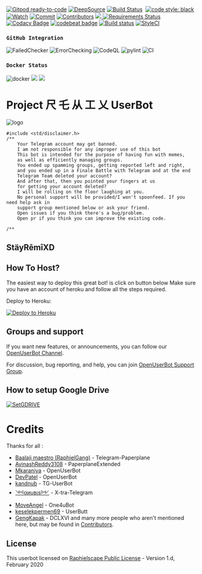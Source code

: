 [![Gitpod ready-to-code](https://img.shields.io/badge/Gitpod-ready--to--code-blue?logo=gitpod)](https://gitpod.io/#https://github.com/abhinav6497/UserBot) <a href="https://deepsource.io/gh/abhinav6497/UserBot/?ref=repository-badge" target="_blank"><img alt="DeepSource" title="DeepSource" src="https://static.deepsource.io/deepsource-badge-light-mini.svg"></a>
[![Build Status](https://img.shields.io/travis/abhinav6497/UserBot.svg?branch=sql-extended?label=Travis%20CI&logo=travis&style=flat-square)](https://travis-ci.org/abhinav6497/UserBot)&nbsp;
[![code style: black](https://img.shields.io/static/v1?label=code%20style&message=black&color=black&style=flat-square)](https://github.com/psf/black)
<a href="https://github.com/abhinav6497/UserBot/watchers"><img src="https://img.shields.io/github/watchers/abhinav6497/UserBot?label=Watch&style=flat-square&logo=github&color=violet" alt="Watch" /></a>
<a href="https://github.com/abhinav6497/UserBot/commits/sql-extended"><img src="https://img.shields.io/github/last-commit/abhinav6497/UserBot/sql-extended?label=Last%20Commit&style=flat-square&logo=github&color=Green" alt="Commit" /></a>
<a href="https://github.com/abhinav6497/UserBot/graphs/contributors"><img src="https://img.shields.io/github/contributors-anon/abhinav6497/UserBot?label=Contributors&style=flat-square&logo=github&color=Orange" alt="Contributors" /></a>
<a href="https://t.me/AbhinavShinde"><img src="https://img.shields.io/badge/-Contekt Here%20-grey.svg?logo=Telegram"> </a>
[![Requirements Status](https://requires.io/github/abhinav6497/UserBot/requirements.svg?branch=sql-extended)](https://requires.io/github/abhinav6497/UserBot/requirements/?branch=sql-extended)
[![Codacy Badge](https://api.codacy.com/project/badge/Grade/a85304953a4c470390ec777f6931e55d)](https://app.codacy.com/manual/abhinav6497/UserBot?utm_source=github.com&utm_medium=referral&utm_content=abhinav6497/UserBot&utm_campaign=Badge_Grade_Dashboard)
[![codebeat badge](https://codebeat.co/badges/049f1ac3-dfc2-4ee6-93a3-e40c1569313f)](https://codebeat.co/projects/github-com-abhinav6497/userbot-sql-extended)
[![Build status](https://ci.appveyor.com/api/projects/status/9h1i5ng3bjqgq11j?svg=true)](https://ci.appveyor.com/project/abhinav6497/userbot-w0cvp)
[![StyleCI](https://github.styleci.io/repos/273289579/shield?branch=sql-extended)](https://github.styleci.io/repos/273289579?branch=sql-extended)
### `GitHub Integration`
![FailedChecker](https://github.com/abhinav6497/UserBot/workflows/FailedChecker/badge.svg?branch=sql-extended)  ![ErrorChecking](https://github.com/abhinav6497/UserBot/workflows/ErrorChecking/badge.svg)
![CodeQL](https://github.com/abhinav6497/UserBot/workflows/CodeQL/badge.svg?branch=sql-extended)  ![pylint](https://github.com/abhinav6497/UserBot/workflows/pylint/badge.svg)  ![CI](https://github.com/abhinav6497/UserBot/workflows/CI/badge.svg)

### `Docker Status`
<a herf="https://hub.docker.com/r/nitesh231/groovy"><img src="https://img.shields.io/docker/image-size/nitesh231/docker/groovy?color=green&label=Docker%20Size&style=for-the-badge&logo=docker&logoColor=white" alt="docker" /></a>
<a href="https://github.com/niteshraj2310/Docker/actions?query=Docker+build"> <img src="https://img.shields.io/github/workflow/status/niteshraj2310/Docker/Docker%20Build/master?color=brightgreen&label=Docker%20build&logo=github%20actions&logoColor=brightgreen&style=for-the-badge" /></a>
<a href="https://hub.docker.com/r/nitesh231/docker/tags"> <img src="https://img.shields.io/docker/v/nitesh231/docker/groovy?label=docker%20version&logo=docker&style=for-the-badge" /></a>

# Project 尺 乇 从 工 乂  UserBot

![logo](https://telegra.ph/file/b17eb811d1666426e7f3b.jpg)

```
#include <std/disclaimer.h>
/** 
    Your Telegram account may get banned.
    I am not responsible for any improper use of this bot
    This bot is intended for the purpose of having fun with memes,
    as well as efficiently managing groups.
    You ended up spamming groups, getting reported left and right,
    and you ended up in a Finale Battle with Telegram and at the end
    Telegram Team deleted your account?
    And after that, then you pointed your fingers at us
    for getting your account deleted?
    I will be rolling on the floor laughing at you.
    No personal support will be provided/I won't spoonfeed. If you need help ask in 
    support group mentioned below or ask your friend.
    Open issues if you think there's a bug/problem.
    Open pr if you think you can improve the existing code.

/**
```
## StäyRēmîXD

## How To Host?

The easiest way to deploy this great bot! is click on button below
Make sure you have an account of heroku and follow all the steps required.

Deploy to Heroku:
<p align="left"><a href="https://heroku.com/deploy?template=https://github.com/abhinav6497/UserBot/tree/sql-extended"> <img src="https://www.herokucdn.com/deploy/button.svg" alt="Deploy to Heroku" /></a></p>

## Groups and support

If you want new features, or announcements, you can follow our [OpenUserBot Channel](https://t.me/PaperplaneExtended_news).

For discussion, bug reporting, and help, you can join [OpenUserBot Support Group](https://t.me/PPE_Support).

## How to setup Google Drive
[![SetGDRIVE](https://telegra.ph/file/fde15d05e4bde3448b01a.png)](https://telegra.ph/How-To-Setup-Google-Drive-04-03)

# Credits

Thanks for all : 
* [Baalaji maestro (RaphielGang)](https://github.com/RaphielGang) - Telegram-Paperplane
* [AvinashReddy3108](https://github.com/AvinashReddy3108) - PaperplaneExtended
* [Mkaraniya](https://github.com/mkaraniya) - OpenUserBot
* [DevPatel](https://github.com/Devp73) - OpenUserBot
* [kandnub](https://github.com/kandnub) - TG-UserBot
* [༺αиυвιѕ༻](https://github.com/Dark-Princ3) - X-tra-Telegram
* [MoveAngel](https://github.com/MoveAngel) - One4uBot
* [keselekpermen69](https://github.com/keselekpermen69) - UserButt
* [GengKapak](https://github.com/GengKapak) - DCLXVI and many more people who aren't mentioned here, but may be found in [Contributors](https://github.com/sahyam2019/oub-remix/graphs/contributors).



## License

This userbot licensed on [Raphielscape Public License](https://github.com/niteshraj2310/RemixGeng/blob/sql-extended/LICENSE.md) - Version 1.d, February 2020


